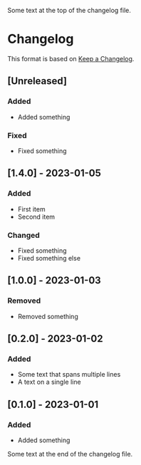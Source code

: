Some text at the top of the changelog file.

# Changelog

This format is based on [Keep a Changelog](https://keepachangelog.com/en/1.0.0/).

## [Unreleased]

### Added

- Added something

### Fixed

- Fixed something

## [1.4.0] - 2023-01-05

### Added

- First item
- Second item

### Changed

- Fixed something
- Fixed something else

## [1.0.0] - 2023-01-03

### Removed

- Removed something

## [0.2.0] - 2023-01-02

### Added

- Some text that spans
  multiple lines
- A text on a single line

## [0.1.0] - 2023-01-01

### Added

- Added something

Some text at the end of the changelog file.
